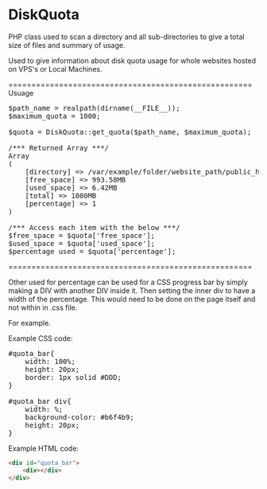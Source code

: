 DiskQuota
=========

PHP class used to scan a directory and all sub-directories to give a total 
size of files and summary of usage.

Used to give information about disk quota usage for whole websites hosted 
on VPS's or Local Machines.

=====================================================
Usuage

<pre>
$path_name = realpath(dirname(__FILE__)); 
$maximum_quota = 1000;

$quota = DiskQuota::get_quota($path_name, $maximum_quota);

/*** Returned Array ***/
Array
(
    [directory] => /var/example/folder/website_path/public_html/test_co_uk
    [free_space] => 993.58MB
    [used_space] => 6.42MB
    [total] => 1000MB
    [percentage] => 1
)

/*** Access each item with the below ***/
$free_space = $quota['free_space'];
$used_space = $quota['used_space'];
$percentage_used = $quota['percentage'];
</pre>
=====================================================

Other used for percentage can be used for a CSS progress bar by simply making 
a DIV with another DIV inside it. Then setting the inner div to have a width 
of the percentage. This would need to be done on the page itself and not 
within in .css file.

For example.

Example CSS code:
<pre>
#quota_bar{
    width: 100%;
    height: 20px;
    border: 1px solid #DDD;
}

#quota_bar div{
    width: <?=$percentage_used?>%;
    background-color: #b6f4b9;
    height: 20px;
}
</pre>
Example HTML code:
```html
<div id="quota_bar">
    <div></div>
</div>

